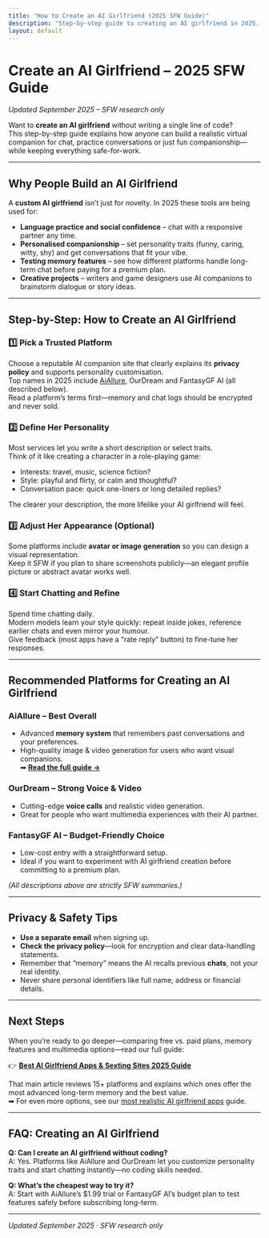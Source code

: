 ```yaml
---
title: "How to Create an AI Girlfriend (2025 SFW Guide)"
description: "Step-by-step guide to creating an AI girlfriend in 2025. Learn how to build, customize, and safely chat with your virtual companion."
layout: default
---
```


# Create an AI Girlfriend – 2025 SFW Guide

*Updated September 2025 – SFW research only*

Want to **create an AI girlfriend** without writing a single line of code?  
This step-by-step guide explains how anyone can build a realistic virtual companion for chat, practice conversations or just fun companionship—while keeping everything safe-for-work.

---

## Why People Build an AI Girlfriend

A **custom AI girlfriend** isn’t just for novelty. In 2025 these tools are being used for:

* **Language practice and social confidence** – chat with a responsive partner any time.  
* **Personalised companionship** – set personality traits (funny, caring, witty, shy) and get conversations that fit your vibe.  
* **Testing memory features** – see how different platforms handle long-term chat before paying for a premium plan.  
* **Creative projects** – writers and game designers use AI companions to brainstorm dialogue or story ideas.  

---

## Step-by-Step: How to Create an AI Girlfriend

### 1️⃣ Pick a Trusted Platform
Choose a reputable AI companion site that clearly explains its **privacy policy** and supports personality customisation.  
Top names in 2025 include [AiAllure](https://www.aisextinghub.com/blog/best-ai-girlfriend-apps-2025), OurDream and FantasyGF AI (all described below).  
Read a platform’s terms first—memory and chat logs should be encrypted and never sold.

### 2️⃣ Define Her Personality
Most services let you write a short description or select traits.  
Think of it like creating a character in a role-playing game:

* Interests: travel, music, science fiction?  
* Style: playful and flirty, or calm and thoughtful?  
* Conversation pace: quick one-liners or long detailed replies?  

The clearer your description, the more lifelike your AI girlfriend will feel.

### 3️⃣ Adjust Her Appearance (Optional)
Some platforms include **avatar or image generation** so you can design a visual representation.  
Keep it SFW if you plan to share screenshots publicly—an elegant profile picture or abstract avatar works well.

### 4️⃣ Start Chatting and Refine
Spend time chatting daily.  
Modern models learn your style quickly: repeat inside jokes, reference earlier chats and even mirror your humour.  
Give feedback (most apps have a “rate reply” button) to fine-tune her responses.

---

## Recommended Platforms for Creating an AI Girlfriend

### AiAllure – Best Overall
* Advanced **memory system** that remembers past conversations and your preferences.  
* High-quality image & video generation for users who want visual companions.  
➡ **[Read the full guide →](https://www.aisextinghub.com/blog/best-ai-girlfriend-apps-2025)**

### OurDream – Strong Voice & Video
* Cutting-edge **voice calls** and realistic video generation.  
* Great for people who want multimedia experiences with their AI partner.

### FantasyGF AI – Budget-Friendly Choice
* Low-cost entry with a straightforward setup.  
* Ideal if you want to experiment with AI girlfriend creation before committing to a premium plan.

*(All descriptions above are strictly SFW summaries.)*

---

## Privacy & Safety Tips

* **Use a separate email** when signing up.  
* **Check the privacy policy**—look for encryption and clear data-handling statements.  
* Remember that “memory” means the AI recalls previous **chats**, not your real identity.  
* Never share personal identifiers like full name, address or financial details.  

---

## Next Steps

When you’re ready to go deeper—comparing free vs. paid plans, memory features and multimedia options—read our full guide:

👉 **[Best AI Girlfriend Apps & Sexting Sites 2025 Guide](https://www.aisextinghub.com/blog/best-ai-girlfriend-apps-2025)**  

That main article reviews 15+ platforms and explains which ones offer the most advanced long-term memory and the best value.  
➡ For even more options, see our [most realistic AI girlfriend apps](realistic-ai-girlfriend.md) guide.  

---

## FAQ: Creating an AI Girlfriend

**Q: Can I create an AI girlfriend without coding?**  
A: Yes. Platforms like AiAllure and OurDream let you customize personality traits and start chatting instantly—no coding skills needed.

**Q: What’s the cheapest way to try it?**  
A: Start with AiAllure’s $1.99 trial or FantasyGF AI’s budget plan to test features safely before subscribing long-term.

---

*Updated September 2025 · SFW research only*
